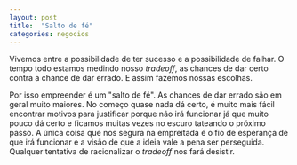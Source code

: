 ```yaml
---
layout: post
title:  "Salto de fé"
categories: negocios
---
```


Vivemos entre a possibilidade de ter sucesso e a possibilidade de falhar. O tempo todo estamos medindo nosso _tradeoff_, as chances de dar certo contra a chance de dar errado. E assim fazemos nossas escolhas.

Por isso empreender é um "salto de fé". As chances de dar errado são em geral muito maiores. No começo quase nada dá certo, é muito mais fácil encontrar motivos para justificar porque não irá funcionar já que muito pouco dá certo e ficamos muitas vezes no escuro tateando o próximo passo. A única coisa que nos segura na empreitada é o fio de esperança de que irá funcionar e a visão de que a ideia vale a pena ser perseguida. Qualquer tentativa de racionalizar o _tradeoff_ nos fará desistir.